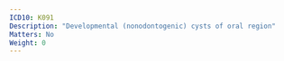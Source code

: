 ```yaml
---
ICD10: K091
Description: "Developmental (nonodontogenic) cysts of oral region"
Matters: No
Weight: 0
---
```

